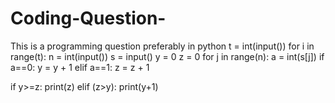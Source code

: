 # Coding-Question-
This is a programming question preferably in python 
t = int(input())
for i in range(t):
    n = int(input())
    s = input()
    y = 0
    z = 0
    for j in range(n):
        a = int(s[j]) 
        if a==0:
            y = y + 1
        elif a==1:
            z = z + 1

   if y>=z:
       print(z)
   elif (z>y):
       print(y+1)
